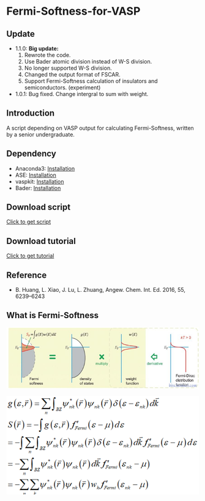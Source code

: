 # Fermi-Softness-for-VASP

## Update

* 1.1.0: **Big update:** 
    1. Rewrote the code.
    2. Use Bader atomic division instead of W-S division. 
    3. No longer supported W-S division. 
    4. Changed the output format of FSCAR. 
    5. Support Fermi-Softness calculation of insulators and semiconductors. (experiment) 
* 1.0.1: Bug fixed. Change intergral to sum with weight.

## Introduction
A script depending on VASP output for calculating Fermi-Softness, written by a senior undergraduate.

## Dependency
* Anaconda3: [Installation](https://www.anaconda.com/products/individual#Downloads)
* ASE: [Installation](https://wiki.fysik.dtu.dk/ase/install.html)
* vaspkit: [Installation](https://vaspkit.com/installation.html)
* Bader: [Installation](http://theory.cm.utexas.edu/henkelman/code/bader/)

## Download script
[Click to get script](https://github.com/Linqiaosong/Fermi-Softness-for-VASP/releases/download/1.1.0/runfs.py)

## Download tutorial
[Click to get tutorial](https://github.com/Linqiaosong/Fermi-Softness-for-VASP/releases/download/1.1.0/How-to-calculate-Fermi-Softness.pdf)

## Reference
* B. Huang, L. Xiao, J. Lu, L. Zhuang, Angew. Chem. Int. Ed. 2016, 55, 6239–6243

## What is Fermi-Softness

![image](https://github.com/Linqiaosong/Fermi-Softness-for-VASP/blob/main/img.jpg)


![image](https://github.com/Linqiaosong/Fermi-Softness-for-VASP/blob/main/img2.png)
